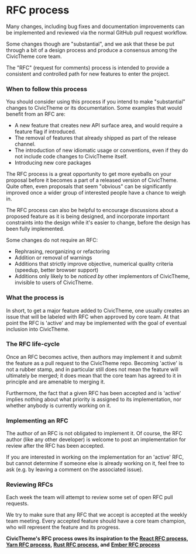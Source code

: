# RFC process

Many changes, including bug fixes and documentation improvements can be implemented and reviewed via the normal GitHub pull request workflow.

Some changes though are "substantial", and we ask that these be put through a bit of a design process and produce a consensus among the CivicTheme core team.

The "RFC" (request for comments) process is intended to provide a consistent and controlled path for new features to enter the project.

### When to follow this process

You should consider using this process if you intend to make "substantial" changes to CivicTheme or its documentation. Some examples that would benefit from an RFC are:

* A new feature that creates new API surface area, and would require a feature flag if introduced.
* The removal of features that already shipped as part of the release channel.
* The introduction of new idiomatic usage or conventions, even if they do not include code changes to CivicTheme itself.
* Introducing new core packages

The RFC process is a great opportunity to get more eyeballs on your proposal before it becomes a part of a released version of CivicTheme. Quite often, even proposals that seem "obvious" can be significantly improved once a wider group of interested people have a chance to weigh in.

The RFC process can also be helpful to encourage discussions about a proposed feature as it is being designed, and incorporate important constraints into the design while it's easier to change, before the design has been fully implemented.

Some changes do not require an RFC:

* Rephrasing, reorganizing or refactoring
* Addition or removal of warnings
* Additions that strictly improve objective, numerical quality criteria (speedup, better browser support)
* Additions only likely to be _noticed by_ other implementors of CivicTheme, invisible to users of CivicTheme.

### What the process is

In short, to get a major feature added to CivicTheme, one usually creates an issue that will be labeled with RFC when approved by core team. At that point the RFC is 'active' and may be implemented with the goal of eventual inclusion into CivicTheme.

### The RFC life-cycle

Once an RFC becomes active, then authors may implement it and submit the feature as a pull request to the CivicTheme repo. Becoming 'active' is not a rubber stamp, and in particular still does not mean the feature will ultimately be merged; it does mean that the core team has agreed to it in principle and are amenable to merging it.

Furthermore, the fact that a given RFC has been accepted and is 'active' implies nothing about what priority is assigned to its implementation, nor whether anybody is currently working on it.

### Implementing an RFC

The author of an RFC is not obligated to implement it. Of course, the RFC author (like any other developer) is welcome to post an implementation for review after the RFC has been accepted.

If you are interested in working on the implementation for an 'active' RFC, but cannot determine if someone else is already working on it, feel free to ask (e.g. by leaving a comment on the associated issue).

### Reviewing RFCs

Each week the team will attempt to review some set of open RFC pull requests.

We try to make sure that any RFC that we accept is accepted at the weekly team meeting. Every accepted feature should have a core team champion, who will represent the feature and its progress.

**CivicTheme's RFC process owes its inspiration to the** [**React RFC process**](https://github.com/reactjs/rfcs)**,** [**Yarn RFC process**](https://github.com/yarnpkg/rfcs)**,** [**Rust RFC process**](https://github.com/rust-lang/rfcs)**, and** [**Ember RFC process**](https://github.com/emberjs/rfcs)
